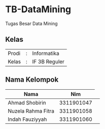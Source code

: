 # TB-DataMining
Tugas Besar Data Mining

## Kelas
<table>
    <tbody>
        <tr>
            <td>Prodi</td>
            <td>:</td>
            <td>Informatika</td>
        </tr>
        <tr>
            <td>Kelas</td>
            <td>:</td>
            <td>IF 3B Reguler</td>
        </tr>
    </tbody>
</table>

## Nama Kelompok
<table>
    <thead>
        <th>Nama</th>
        <th>Nim</th>
    </thead>
    <tbody>
        <tr>
            <td>Ahmad Shobirin</td>
            <td>3311901047<td>
        <tr>
        <tr>
            <td>Nuzela Rahma Fitra</td>
            <td>3311901058<td>
        <tr>
        <tr>
            <td>Indah Fauziyyah</td>
            <td>3311901060<td>
        <tr>
    </tbody>
</table>
